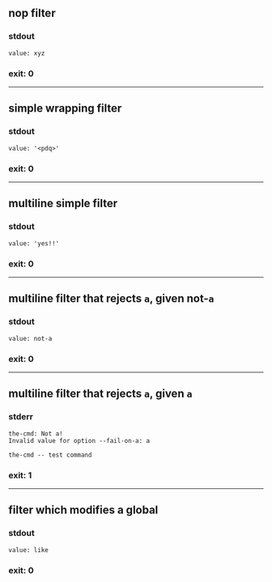 ## nop filter

### stdout
```
value: xyz
```

### exit: 0

- - - - - - - - - -

## simple wrapping filter

### stdout
```
value: '<pdq>'
```

### exit: 0

- - - - - - - - - -

## multiline simple filter

### stdout
```
value: 'yes!!'
```

### exit: 0

- - - - - - - - - -

## multiline filter that rejects `a`, given not-`a`

### stdout
```
value: not-a
```

### exit: 0

- - - - - - - - - -

## multiline filter that rejects `a`, given `a`

### stderr
```
the-cmd: Not a!
Invalid value for option --fail-on-a: a

the-cmd -- test command
```

### exit: 1

- - - - - - - - - -

## filter which modifies a global

### stdout
```
value: like
```

### exit: 0
